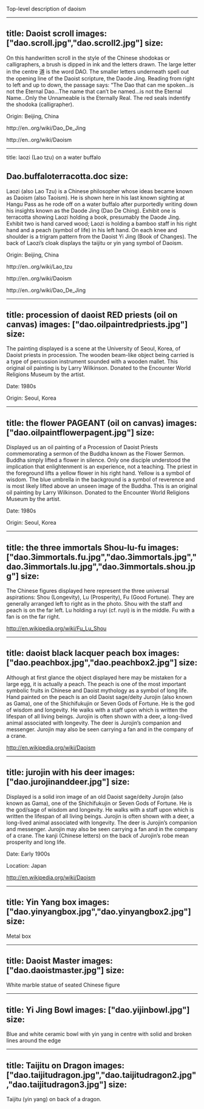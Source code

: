 Top-level description of daoism

---
title: Daoist 
scroll
images: ["dao.scroll.jpg","dao.scroll2.jpg"]
size:
---
On this handwritten scroll in the style of the Chinese shodokas or calligraphers, a brush is dipped in ink and the letters drawn. The large letter in the centre 道  is the word DAO. The smaller letters underneath spell out the opening line of the Daoist scripture, the Daode Jing. Reading from right to left and up to down, the passage says: “The Dao that can me spoken…is not the Eternal Dao…The name that can’t be named…is not the Eternal Name…Only the Unnameable is the Eternally Real. The red seals indentify the shodoka (calligrapher).

Origin: Beijing, China

http://en..org/wiki/Dao_De_Jing

http://en..org/wiki/Daoism


---
title: laozi (Lao tzu) on a water buffalo 


Dao.buffaloterracotta.doc
size:
---
Laozi (also Lao Tzu) is a Chinese philosopher whose ideas became known as Daoism (also Taoism). He is shown here in his last known sighting at Hangu Pass as he rode off on a water buffalo after purportedly writing down his insights known as the Daode Jing (Dao De Ching). Exhibit one is terracotta showing Laozi holding a book, presumably the Daode Jing. Exhibit two is hand carved wood; Laozi is holding a bamboo staff in his right hand and a peach (symbol of life) in his left hand. On each knee and shoulder is a trigram pattern from the Daoist Yi Jing (Book of Changes). The back of Laozi’s cloak displays the taijitu or yin yang symbol of Daoism.

Origin: Beijing, China

http://en..org/wiki/Lao_tzu

http://en..org/wiki/Daoism

http://en..org/wiki/Dao_De_Jing


---
title: procession of daoist RED priests 
(oil on canvas)
images: ["dao.oilpaintredpriests.jpg"]
size:
---
The painting displayed is a scene at the University of Seoul, Korea, of Daoist priests in procession. The wooden beam-like object being carried is a type of percussion instrument sounded with a wooden mallet. This original oil painting is by Larry Wilkinson. Donated to the Encounter World Religions Museum by the artist.

Date: 1980s

Origin: Seoul, Korea


---
title: the flower PAGEANT 
(oil on canvas)
images: ["dao.oilpaintflowerpagent.jpg"]
size:
---
Displayed us an oil painting of a Procession of Daoist Priests commemorating a sermon of the Buddha known as the Flower Sermon. Buddha simply lifted a flower in silence. Only one disciple understood the implication that enlightenment is an experience, not a teaching. The priest in the foreground lifts a yellow flower in his right hand. Yellow is a symbol of wisdom. The blue umbrella in the background is a symbol of reverence and is most likely lifted above an unseen image of the Buddha. This is an original oil painting by Larry Wilkinson. Donated to the Encounter World Religions Museum by the artist.

Date: 1980s

Origin: Seoul, Korea


---
title: the three immortals Shou-lu-fu
images: ["dao.3immortals.fu.jpg","dao.3immortals.jpg","dao.3immortals.lu.jpg","dao.3immortals.shou.jpg"]
size:
---
The Chinese figures displayed here represent the three universal aspirations: Shou (Longevity), Lu (Prosperity), Fu (Good Fortune). They are generally arranged left to right as in the photo. Shou with the staff and peach is on the far left. Lu holding a ruyi (cf. ruyi) is in the middle. Fu with a fan is on the far right.

http://en.wikipedia.org/wiki/Fu_Lu_Shou


---
title: daoist black lacquer peach box
images: ["dao.peachbox.jpg","dao.peachbox2.jpg"]
size:
---
Although at first glance the object displayed here may be mistaken for a large egg, it is actually a peach. The peach is one of the most important symbolic fruits in Chinese and Daoist mythology as a symbol of long life. Hand painted on the peach is an old Daoist sage/deity Jurojin (also known as Gama), one of the Shichifukujin or Seven Gods of Fortune. He is the god of wisdom and longevity. He walks with a staff upon which is written the lifespan of all living beings. Jurojin is often shown with a deer, a long-lived animal associated with longevity. The deer is Jurojin’s companion and messenger. Jurojin may also be seen carrying a fan and in the company of a crane.

http://en.wikipedia.org/wiki/Daoism


---
title: jurojin with his deer
images: ["dao.jurojinanddeer.jpg"]
size:
---
Displayed is a solid iron image of an old Daoist sage/deity Jurojin (also known as Gama), one of the Shichifukujin or Seven Gods of Fortune. He is the god/sage of wisdom and longevity. He walks with a staff upon which is written the lifespan of all living beings. Jurojin is often shown with a deer, a long-lived animal associated with longevity. The deer is Jurojin’s companion and messenger. Jurojin may also be seen carrying a fan and in the company of a crane. The kanji (Chinese letters) on the back of Jurojin’s robe mean prosperity and long life.

Date: Early 1900s

Location: Japan

http://en.wikipedia.org/wiki/Daoism


---
title: Yin Yang box
images: ["dao.yinyangbox.jpg","dao.yinyangbox2.jpg"]
size:
---
Metal box


---
title: Daoist Master
images: ["dao.daoistmaster.jpg"]
size:
---
White marble statue of seated Chinese figure


---
title: Yi Jing Bowl
images: ["dao.yijinbowl.jpg"]
size:
---
Blue and white ceramic bowl with yin yang in centre with solid and broken lines around the edge


---
title: Taijitu on Dragon
images: ["dao.taijitudragon.jpg","dao.taijitudragon2.jpg","dao.taijitudragon3.jpg"]
size:
---
Taijitu (yin yang) on back of a dragon.


